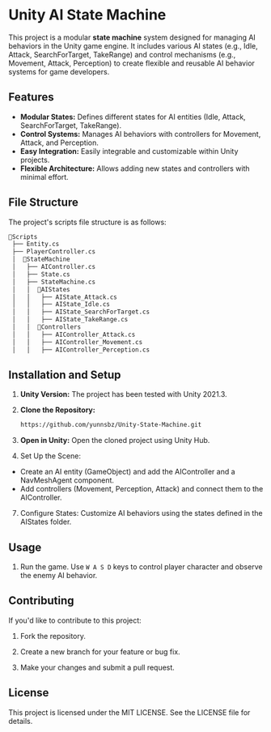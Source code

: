 # Unity AI State Machine

This project is a modular **state machine** system designed for managing AI behaviors in the Unity game engine. It includes various AI states (e.g., Idle, Attack, SearchForTarget, TakeRange) and control mechanisms (e.g., Movement, Attack, Perception) to create flexible and reusable AI behavior systems for game developers.

## Features
- **Modular States:** Defines different states for AI entities (Idle, Attack, SearchForTarget, TakeRange).
- **Control Systems:** Manages AI behaviors with controllers for Movement, Attack, and Perception.
- **Easy Integration:** Easily integrable and customizable within Unity projects.
- **Flexible Architecture:** Allows adding new states and controllers with minimal effort.

## File Structure
The project's scripts file structure is as follows:
``` python
📁Scripts
 ├── Entity.cs
 ├── PlayerController.cs
 │  📁StateMachine
 │   ├── AIController.cs              
 │   ├── State.cs                     
 │   ├── StateMachine.cs             
 │   │  📁AIStates
 │   │   ├── AIState_Attack.cs          
 │   │   ├── AIState_Idle.cs          
 │   │   ├── AIState_SearchForTarget.cs
 │   │   ├── AIState_TakeRange.cs       
 │   │  📁Controllers
 │   │   ├── AIController_Attack.cs    
 │   │   ├── AIController_Movement.cs  
 │   │   ├── AIController_Perception.cs
```



## Installation and Setup
1. **Unity Version:** The project has been tested with Unity 2021.3.
2. **Clone the Repository:**
   ```bash
   https://github.com/yunnsbz/Unity-State-Machine.git
3. **Open in Unity:** Open the cloned project using Unity Hub.

4. Set Up the Scene:
- Create an AI entity (GameObject) and add the AIController and a NavMeshAgent component.
- Add controllers (Movement, Perception, Attack) and connect them to the AIController.

7. Configure States: Customize AI behaviors using the states defined in the AIStates folder.

## Usage
1. Run the game. Use ```W A S D``` keys to control player character and observe the enemy AI behavior.

## Contributing
If you'd like to contribute to this project:

1. Fork the repository.

2. Create a new branch for your feature or bug fix.

3. Make your changes and submit a pull request.

## License
This project is licensed under the MIT LICENSE. See the LICENSE file for details.


